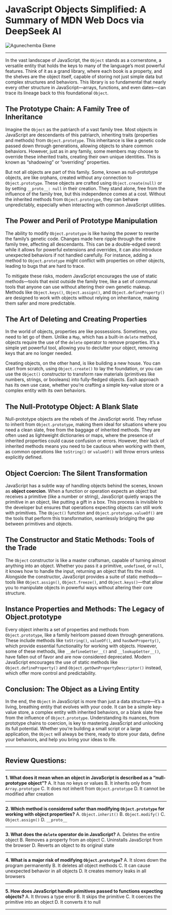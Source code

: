 # JavaScript Objects Simplified: A Summary of MDN Web Docs via DeepSeek AI

![Agunechemba Ekene](https://agunechembaekene.wordpress.com/wp-content/uploads/2025/02/screenshot.png?w=1024)

---

In the vast landscape of JavaScript, the `Object` stands as a cornerstone, a versatile entity that holds the keys to many of the language’s most powerful features. Think of it as a grand library, where each book is a property, and the shelves are the object itself, capable of storing not just simple data but complex structures and behaviors. This library is so fundamental that nearly every other structure in JavaScript—arrays, functions, and even dates—can trace its lineage back to this foundational `Object`.

## The Prototype Chain: A Family Tree of Inheritance

Imagine the `Object` as the patriarch of a vast family tree. Most objects in JavaScript are descendants of this patriarch, inheriting traits (properties and methods) from `Object.prototype`. This inheritance is like a genetic code passed down through generations, allowing objects to share common behaviors. However, just as in any family, some members may choose to override these inherited traits, creating their own unique identities. This is known as “shadowing” or “overriding” properties.

But not all objects are part of this family. Some, known as null-prototype objects, are like orphans, created without any connection to `Object.prototype`. These objects are crafted using `Object.create(null)` or by setting `__proto__: null` in their creation. They stand alone, free from the influence of the family tree, but this independence comes at a cost. Without the inherited methods from `Object.prototype`, they can behave unpredictably, especially when interacting with common JavaScript utilities.

## The Power and Peril of Prototype Manipulation

The ability to modify `Object.prototype` is like having the power to rewrite the family’s genetic code. Changes made here ripple through the entire family tree, affecting all descendants. This can be a double-edged sword: while it allows for powerful extensions and overrides, it can also introduce unexpected behaviors if not handled carefully. For instance, adding a method to `Object.prototype` might conflict with properties on other objects, leading to bugs that are hard to trace.

To mitigate these risks, modern JavaScript encourages the use of static methods—tools that exist outside the family tree, like a set of communal tools that anyone can use without altering their own genetic makeup. Methods like `Object.keys()`, `Object.assign()`, and `Object.defineProperty()` are designed to work with objects without relying on inheritance, making them safer and more predictable.

## The Art of Deleting and Creating Properties

In the world of objects, properties are like possessions. Sometimes, you need to let go of them. Unlike a `Map`, which has a built-in `delete` method, objects require the use of the `delete` operator to remove properties. It’s a simple yet powerful tool, allowing you to declutter your object, removing keys that are no longer needed.

Creating objects, on the other hand, is like building a new house. You can start from scratch, using `Object.create()` to lay the foundation, or you can use the `Object()` constructor to transform raw materials (primitives like numbers, strings, or booleans) into fully-fledged objects. Each approach has its own use case, whether you’re crafting a simple key-value store or a complex entity with its own behaviors.

## The Null-Prototype Object: A Blank Slate

Null-prototype objects are the rebels of the JavaScript world. They refuse to inherit from `Object.prototype`, making them ideal for situations where you need a clean slate, free from the baggage of inherited methods. They are often used as lightweight dictionaries or maps, where the presence of inherited properties could cause confusion or errors. However, their lack of inherited methods means you need to be cautious when working with them, as common operations like `toString()` or `valueOf()` will throw errors unless explicitly defined.

## Object Coercion: The Silent Transformation

JavaScript has a subtle way of handling objects behind the scenes, known as **object coercion**. When a function or operation expects an object but receives a primitive (like a number or string), JavaScript quietly wraps the primitive in an object, like putting a gift in a box. This process is invisible to the developer but ensures that operations expecting objects can still work with primitives. The `Object()` function and `Object.prototype.valueOf()` are the tools that perform this transformation, seamlessly bridging the gap between primitives and objects.

## The Constructor and Static Methods: Tools of the Trade

The `Object` constructor is like a master craftsman, capable of turning almost anything into an object. Whether you pass it a primitive, `undefined`, or `null`, it knows how to handle the input, returning an object that fits the mold. Alongside the constructor, JavaScript provides a suite of static methods—tools like `Object.assign()`, `Object.freeze()`, and `Object.keys()`—that allow you to manipulate objects in powerful ways without altering their core structure.

## Instance Properties and Methods: The Legacy of Object.prototype

Every object inherits a set of properties and methods from `Object.prototype`, like a family heirloom passed down through generations. These include methods like `toString()`, `valueOf()`, and `hasOwnProperty()`, which provide essential functionality for working with objects. However, some of these methods, like `__defineGetter__()` and `__lookupGetter__()`, have fallen out of favor and are now considered deprecated. Modern JavaScript encourages the use of static methods like `Object.defineProperty()` and `Object.getOwnPropertyDescriptor()` instead, which offer more control and predictability.

## Conclusion: The Object as a Living Entity

In the end, the `Object` in JavaScript is more than just a data structure—it’s a living, breathing entity that evolves with your code. It can be a simple key-value store, a complex entity with inherited behaviors, or a blank slate free from the influence of `Object.prototype`. Understanding its nuances, from prototype chains to coercion, is key to mastering JavaScript and unlocking its full potential. Whether you’re building a small script or a large application, the `Object` will always be there, ready to store your data, define your behaviors, and help you bring your ideas to life.

---


## Review Questions:

---

**1. What does it mean when an object in JavaScript is described as a “null-prototype object”?**
A. It has no keys or values
B. It inherits only from `Array.prototype`
C. It does not inherit from `Object.prototype`
D. It cannot be modified after creation

---

**2. Which method is considered safer than modifying `Object.prototype` for working with object properties?**
A. `Object.inherit()`
B. `Object.modify()`
C. `Object.assign()`
D. `__proto__`

---

**3. What does the `delete` operator do in JavaScript?**
A. Deletes the entire object
B. Removes a property from an object
C. Uninstalls JavaScript from the browser
D. Reverts an object to its original state

---

**4. What is a major risk of modifying `Object.prototype`?**
A. It slows down the program permanently
B. It deletes all object methods
C. It can cause unexpected behavior in all objects
D. It creates memory leaks in all browsers

---

**5. How does JavaScript handle primitives passed to functions expecting objects?**
A. It throws a type error
B. It skips the primitive
C. It coerces the primitive into an object
D. It converts it to null

---
